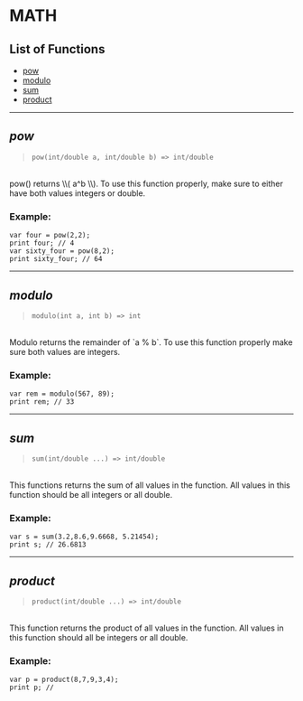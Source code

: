 # **MATH**

## List of Functions
- [pow](#pow)
- [modulo](#modulo)
- [sum](#sum)
- [product](#product)
---
## <a id="pow">*pow*</a>
> ```pow(int/double a, int/double b) => int/double```
<br>
pow() returns \\( a^b \\). To use this function properly, make
sure to either have both values integers or double.


### Example:
```
var four = pow(2,2);
print four; // 4
var sixty_four = pow(8,2);
print sixty_four; // 64

```


---
## <a id="modulo">*modulo*</a>
> ```modulo(int a, int b) => int```
<br>
Modulo returns the remainder of `a % b`. To use this function properly
make sure both values are integers.


### Example:
```
var rem = modulo(567, 89);
print rem; // 33

```


---
## <a id="sum">*sum*</a>
> ```sum(int/double ...) => int/double```
<br>
This functions returns the sum of all values in the function.
All values in this function should be all integers or all double.


### Example:
```
var s = sum(3.2,8.6,9.6668, 5.21454);
print s; // 26.6813

```


---
## <a id="product">*product*</a>
> ```product(int/double ...) => int/double```
<br>
This function returns the product of all values in the function.
All values in this function should all be integers or all double.


### Example:
```
var p = product(8,7,9,3,4);
print p; //

```

